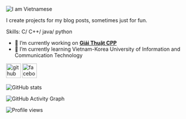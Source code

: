 ![I am Vietnamese](https://tackexinh.com/wp-content/uploads/2021/01/hinh-anh-dep-chat-luong-001.jpg)

I create projects for my blog posts, sometimes just for fun.

Skills: C/ C++/ java/ python

- 🔭 I’m currently working on [**Giải Thuật CPP**](https://www.facebook.com/algorithmcpp)
- 🌱 I’m currently learning Vietnam-Korea University of Information and Communication Technology 


[<img src='https://cdn.jsdelivr.net/npm/simple-icons@3.0.1/icons/github.svg' alt='github' height='40'>](https://github.com/zukahai)  [<img src='https://cdn.jsdelivr.net/npm/simple-icons@3.0.1/icons/facebook.svg' alt='facebook' height='40'>](https://www.facebook.com/chiatayde)  

<!-- [![Top Langs](https://github-readme-stats.vercel.app/api/top-langs/?username=zukahai)](https://github.com/anuraghazra/github-readme-stats) -->

![GitHub stats](https://github-readme-stats.vercel.app/api?username=zukahai&show_icons=true)  

![GitHub Activity Graph](https://activity-graph.herokuapp.com/graph?username=zukahai)  

![Profile views](https://gpvc.arturio.dev/zukahai)  

